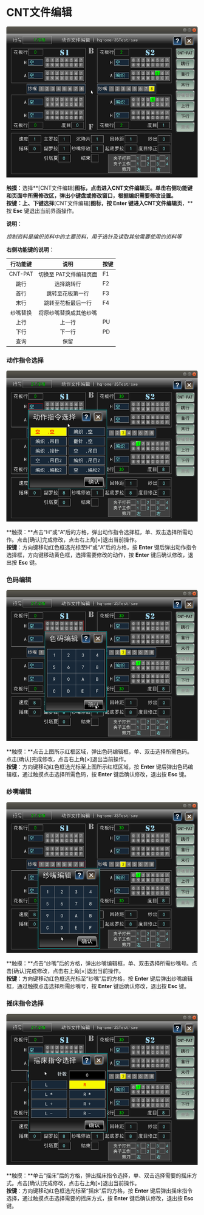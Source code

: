 # CNT文件编辑

![](https://raw.githubusercontent.com/HQwangyun/HQ-image/master/CNT%E6%96%87%E4%BB%B6%E7%BC%96%E8%BE%91.png)

**触摸**：选择**\[CNT文件编辑\]**图标，点击进入CNT文件编辑页。单击右侧功能键和页面中所需修改区，弹出小键盘或修改窗口，根据编织需要修改设置。  
**按键**：上、下键选择**\[CNT文件编辑\]**图标，按 **Enter** 键进入CNT文件编辑页**，**按 **Esc** 键退出当前界面操作。

**说明**：

_控制资料是编织资料中的主要资料，用于选针及读取其他需要使用的资料等_

**右侧功能键的说明**：

| 行功能键 | 说明 | 按键 |
| :---: | :---: | :--- |
| CNT-PAT | 切换至 PAT文件编辑页面 | F1 |
| 跳行 | 选择跳转行 | F2 |
| 首行 | 跳转至花板第一行 | F3 |
| 末行 | 跳转至花板最后一行 | F4 |
| 纱嘴替换 | 将原纱嘴替换成其他纱嘴 |  |
| 上行 | 上一行 | PU |
| 下行 | 下一行 | PD |
| 查询 | 保留 |  |

### **动作指令选择**

![](https://raw.githubusercontent.com/HQwangyun/HQ-image/master/%E5%8A%A8%E4%BD%9C%E6%8C%87%E4%BB%A4%E9%80%89%E6%8B%A9.png)

**触摸：**点击“H”或“A”后的方格，弹出动作指令选择框，单、双击选择所需动作。点击\[确认\]完成修改，点击右上角\[×\]退出当前操作。  
**按键**：方向键移动红色框选光标至H”或“A”后的方格，按 **Enter** 键后弹出动作指令选择框，方向键移动黄色框，选择需要修改的动作，按 **Enter** 键后确认修改，退出按 **Esc** 键。

### **色码编辑**

![](https://raw.githubusercontent.com/HQwangyun/HQ-image/master/%E8%89%B2%E7%A0%81%E7%BC%96%E8%BE%91.png)

**触摸：**点击上图所示红框区域，弹出色码编辑框，单、双击选择所需色码。点击\[确认\]完成修改，点击右上角\[×\]退出当前操作。  
**按键**：方向键移动红色框选光标至上图所示红框区域，按 **Enter** 键后弹出色码编辑框，通过触摸点击选择所需色码，按 **Enter** 键后确认修改，退出按 **Esc** 键。

### **纱嘴编辑**

![](https://raw.githubusercontent.com/HQwangyun/HQ-image/master/%E7%BA%B1%E5%98%B4%E7%BC%96%E8%BE%91.png)

**触摸：**点击“纱嘴”后的方格，弹出纱嘴编辑框，单、双击选择所需纱嘴号。点击\[确认\]完成修改，点击右上角\[×\]退出当前操作。  
**按键**：方向键移动红色框选光标至“纱嘴”后的方格，按 **Enter** 键后弹出纱嘴编辑框，通过触摸点击选择所需纱嘴号，按 **Enter** 键后确认修改，退出按 **Esc** 键。

### **摇床指令选择**

![](../.gitbook/assets/yao-chuang-zhi-ling-xuan-ze.png)

**触摸：**单击“摇床”后的方格，弹出摇床指令选择，单、双击选择需要的摇床方式。点击\[确认\]完成修改，点击右上角\[×\]退出当前操作。  
**按键**：方向键移动红色框选光标至“摇床”后的方格，按 **Enter** 键后弹出摇床指令选择，通过触摸点击选择需要的摇床方式，按 **Enter** 键后确认修改，退出按 **Esc** 键。

